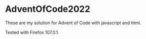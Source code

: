 # AdventOfCode2022
These are my solution for Advent of Code with javascript and html.

Tested with Firefox 107.0.1.
